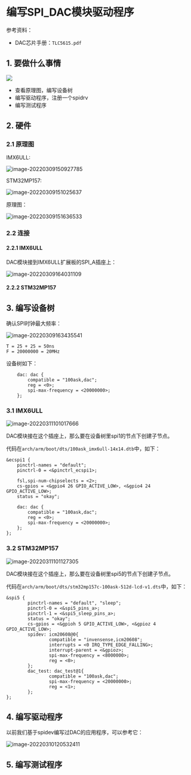 # 编写SPI_DAC模块驱动程序 #

参考资料：

* DAC芯片手册：`TLC5615.pdf`




## 1. 要做什么事情

![](pic/09_spi_drv_frame.png)



* 查看原理图，编写设备树
* 编写驱动程序，注册一个spidrv
* 编写测试程序




## 2. 硬件

### 2.1 原理图

IMX6ULL:

![image-20220309150927785](pic/33_imx6ull_dac.png)

STM32MP157:

![image-20220309151025637](pic/34_stm32mp157_dac.png)



原理图：

![image-20220309151636533](pic/35_dac_sch.png)



### 2.2 连接

#### 2.2.1 IMX6ULL

DAC模块接到IMX6ULL扩展板的SPI_A插座上：

![image-20220309164031109](pic/40_dac_on_imx6ull.png)



#### 2.2.2 STM32MP157



## 3. 编写设备树

确认SPI时钟最大频率：

![image-20220309163435541](pic/39_dac_time_param.png)

```shell
T = 25 + 25 = 50ns
F = 20000000 = 20MHz
```



设备树如下：

```shell
    dac: dac {
        compatible = "100ask,dac";
        reg = <0>;
        spi-max-frequency = <20000000>;
    };
```



### 3.1 IMX6ULL

![image-20220311101017666](pic/44_imx6ull_pro_extend_spi_a.png)

DAC模块接在这个插座上，那么要在设备树里spi1的节点下创建子节点。

代码在`arch/arm/boot/dts/100ask_imx6ull-14x14.dtb`中，如下：

```shell
&ecspi1 {
    pinctrl-names = "default";
    pinctrl-0 = <&pinctrl_ecspi1>;

    fsl,spi-num-chipselects = <2>;
    cs-gpios = <&gpio4 26 GPIO_ACTIVE_LOW>, <&gpio4 24 GPIO_ACTIVE_LOW>;
    status = "okay";

    dac: dac {
        compatible = "100ask,dac";
        reg = <0>;
        spi-max-frequency = <20000000>;
    };
};
```





### 3.2 STM32MP157

![image-20220311101127305](pic/45_stm32mp157_pro_extend_spi_a.png)

DAC模块接在这个插座上，那么要在设备树里spi5的节点下创建子节点。

代码在`arch/arm/boot/dts/stm32mp157c-100ask-512d-lcd-v1.dts`中，如下：

```shell
&spi5 {
        pinctrl-names = "default", "sleep";
        pinctrl-0 = <&spi5_pins_a>;
        pinctrl-1 = <&spi5_sleep_pins_a>;
        status = "okay";
        cs-gpios = <&gpioh 5 GPIO_ACTIVE_LOW>, <&gpioz 4 GPIO_ACTIVE_LOW>;
        spidev: icm20608@0{
                compatible = "invensense,icm20608";
                interrupts = <0 IRQ_TYPE_EDGE_FALLING>;
                interrupt-parent = <&gpioz>;
                spi-max-frequency = <8000000>;
                reg = <0>;
        };
        dac_test: dac_test@1{
                compatible = "100ask,dac";
                spi-max-frequency = <20000000>;
                reg = <1>;
        };
};
```





## 4. 编写驱动程序

以前我们基于spidev编写过DAC的应用程序，可以参考它：

![image-20220310120532411](pic/41_dac_app_use_spidev.png)





## 5. 编写测试程序


